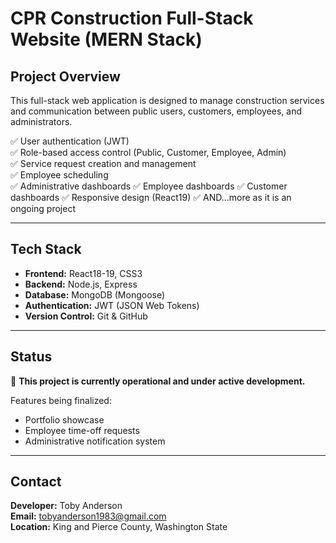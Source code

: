 # CPR Construction Full-Stack Website (MERN Stack)

## Project Overview
This full-stack web application is designed to manage construction services and communication between public users, customers, employees, and administrators.  

✅ User authentication (JWT)  
✅ Role-based access control (Public, Customer, Employee, Admin)  
✅ Service request creation and management  
✅ Employee scheduling  
✅ Administrative dashboards
✅ Employee dashboards
✅ Customer dashboards
✅ Responsive design (React19)
✅ AND...more as it is an ongoing project

---

## Tech Stack
- **Frontend:** React18-19, CSS3
- **Backend:** Node.js, Express
- **Database:** MongoDB (Mongoose)
- **Authentication:** JWT (JSON Web Tokens)
- **Version Control:** Git & GitHub

---

## Status
🚧 **This project is currently operational and under active development.**

Features being finalized:
- Portfolio showcase
- Employee time-off requests
- Administrative notification system

---

## Contact
**Developer:** Toby Anderson  
**Email:** tobyanderson1983@gmail.com  
**Location:** King and Pierce County, Washington State
